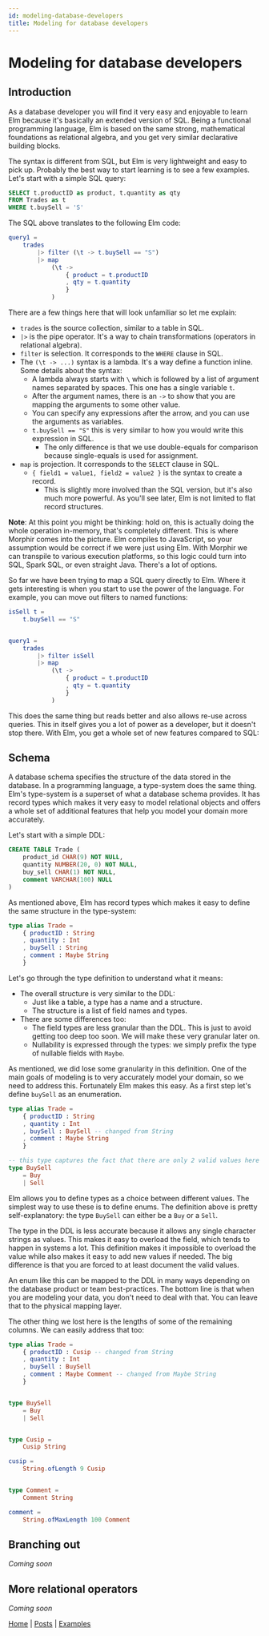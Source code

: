 ```yaml
---
id: modeling-database-developers
title: Modeling for database developers
---
```


# Modeling for database developers

## Introduction

As a database developer you will find it very easy and enjoyable to learn Elm
because it's basically an extended version of SQL. Being a functional programming
language, Elm is based on the same strong, mathematical foundations as relational
algebra, and you get very similar declarative building blocks.

The syntax is different from SQL, but Elm is very lightweight and easy to pick up.
Probably the best way to start learning is to see a few examples. Let's start
with a simple SQL query:

```sql
SELECT t.productID as product, t.quantity as qty
FROM Trades as t
WHERE t.buySell = 'S'
```

The SQL above translates to the following Elm code:

```elm
query1 =
    trades
        |> filter (\t -> t.buySell == "S")
        |> map
            (\t ->
                { product = t.productID
                , qty = t.quantity
                }
            )
```

There are a few things here that will look unfamiliar so let me explain:

- `trades` is the source collection, similar to a table in SQL.
- `|>` is the pipe operator. It's a way to chain transformations (operators in relational algebra).
- `filter` is selection. It corresponds to the `WHERE` clause in SQL.
- The `(\t -> ...)` syntax is a lambda. It's a way define a function inline. Some details about the syntax:
  - A lambda always starts with `\` which is followed by a list of argument names separated by spaces. This one has a single variable `t`.
  - After the argument names, there is an `->` to show that you are mapping the arguments to some other value.
  - You can specify any expressions after the arrow, and you can use the arguments as variables.
  - `t.buySell == "S"` this is very similar to how you would write this expression in SQL.
    - The only difference is that we use double-equals for comparison because single-equals is used for assignment.
- `map` is projection. It corresponds to the `SELECT` clause in SQL.
  - `{ field1 = value1, field2 = value2 }` is the syntax to create a record.
    - This is slightly more involved than the SQL version, but it's also much more powerful. As you'll see later, Elm is
      not limited to flat record structures.

**Note**: At this point you might be thinking: hold on, this is actually doing the whole operation in-memory, that's completely different.
This is where Morphir comes into the picture. Elm compiles to JavaScript, so your assumption would be correct if we were just using Elm.
With Morphir we can transpile to various execution platforms, so this logic could turn into SQL, Spark SQL, or even straight Java. There's
a lot of options.

So far we have been trying to map a SQL query directly to Elm. Where it gets interesting is when you start to use the power of the language.
For example, you can move out filters to named functions:

```elm
isSell t =
    t.buySell == "S"


query1 =
    trades
        |> filter isSell
        |> map
            (\t ->
                { product = t.productID
                , qty = t.quantity
                }
            )
```

This does the same thing but reads better and also allows re-use across queries. This in itself gives you a lot of power as a developer,
but it doesn't stop there. With Elm, you get a whole set of new features compared to SQL:

## Schema

A database schema specifies the structure of the data stored in the database. In a programming language, a type-system does the same thing.
Elm's type-system is a superset of what a database schema provides. It has record types which makes it very easy to model relational objects
and offers a whole set of additional features that help you model your domain more accurately.

Let's start with a simple DDL:

```sql
CREATE TABLE Trade (
    product_id CHAR(9) NOT NULL,
    quantity NUMBER(20, 0) NOT NULL,
    buy_sell CHAR(1) NOT NULL,
    comment VARCHAR(100) NULL
)
```

As mentioned above, Elm has record types which makes it easy to define the same structure in the type-system:

```elm
type alias Trade =
    { productID : String
    , quantity : Int
    , buySell : String
    , comment : Maybe String
    }
```

Let's go through the type definition to understand what it means:

- The overall structure is very similar to the DDL:
  - Just like a table, a type has a name and a structure.
  - The structure is a list of field names and types.
- There are some differences too:
  - The field types are less granular than the DDL. This is just to avoid getting too deep too soon. We will
    make these very granular later on.
  - Nullability is expressed through the types: we simply prefix the type of nullable fields with `Maybe`.

As mentioned, we did lose some granularity in this definition. One of the main goals of modeling is to very accurately model
your domain, so we need to address this. Fortunately Elm makes this easy. As a first step let's define `buySell` as an enumeration.

```elm
type alias Trade =
    { productID : String
    , quantity : Int
    , buySell : BuySell -- changed from String
    , comment : Maybe String
    }

-- this type captures the fact that there are only 2 valid values here
type BuySell
    = Buy
    | Sell
```

Elm allows you to define types as a choice between different values. The simplest way to use these is to
define enums. The definition above is pretty self-explanatory: the type `BuySell` can either be a `Buy` or a `Sell`.

The type in the DDL is less accurate because it allows any single character strings as values. This makes
it easy to overload the field, which tends to happen in systems a lot. This definition makes it impossible
to overload the value while also makes it easy to add new values if needed. The big difference is that you
are forced to at least document the valid values.

An enum like this can be mapped to the DDL in many ways depending on the database product or team best-practices.
The bottom line is that when you are modeling your data, you don't need to deal with that. You can leave that to
the physical mapping layer.

The other thing we lost here is the lengths of some of the remaining columns. We can easily address that too:

```elm
type alias Trade =
    { productID : Cusip -- changed from String
    , quantity : Int
    , buySell : BuySell
    , comment : Maybe Comment -- changed from Maybe String
    }


type BuySell
    = Buy
    | Sell


type Cusip =
    Cusip String

cusip =
    String.ofLength 9 Cusip


type Comment =
    Comment String

comment =
    String.ofMaxLength 100 Comment
```

## Branching out

_Coming soon_

## More relational operators

_Coming soon_

[Home](/index) | [Posts](posts) | [Examples](https://github.com/finos/morphir-examples/)
